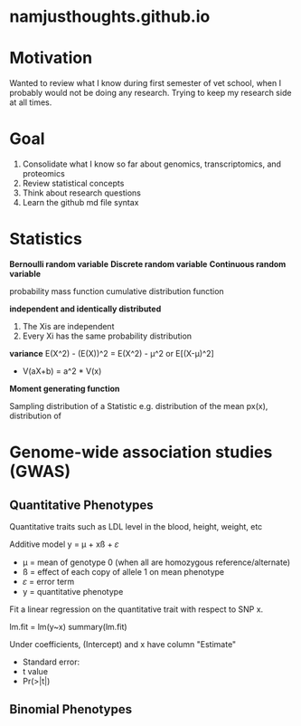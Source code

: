 # namjusthoughts.github.io

# Motivation
Wanted to review what I know during first semester of vet school, when I probably would not be doing any research. Trying to keep my research side at all times. 

# Goal
1. Consolidate what I know so far about genomics, transcriptomics, and proteomics
2. Review statistical concepts
3. Think about research questions
4. Learn the github md file syntax

# Statistics

**Bernoulli random variable**
**Discrete random variable**
**Continuous random variable** 

probability mass function
cumulative distribution function


**independent and identically distributed**
1. The Xis are independent
2. Every Xi has the same probability distribution

**variance**
E(X^2) - (E(X))^2 = E(X^2) - µ^2
or 
E[(X-µ)^2]
- V(aX+b) = a^2 * V(x)


**Moment generating function**



Sampling distribution of a Statistic
e.g. distribution of the mean px(x), distribution of 

# Genome-wide association studies (GWAS)

## Quantitative Phenotypes
Quantitative traits such as LDL level in the blood, height, weight, etc

Additive model
y = µ + xß + 𝜀 
- µ = mean of genotype 0 (when all are homozygous reference/alternate)
- ß = effect of each copy of allele 1 on mean phenotype
- 𝜀 = error term 
- y = quantitative phenotype

Fit a linear regression on the quantitative trait with respect to SNP x.

lm.fit = lm(y~x)
summary(lm.fit)

Under coefficients, (Intercept) and x have column "Estimate"
- Standard error: 
- t value
- Pr(>|t|)


## Binomial Phenotypes
